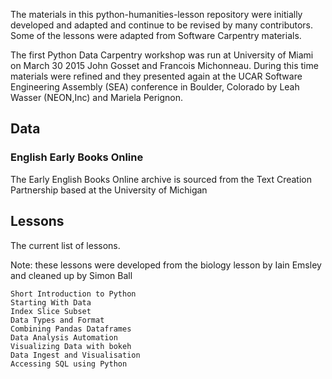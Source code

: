 The materials in this python-humanities-lesson repository were initially developed
and adapted and continue to be revised by many contributors. Some of the lessons
were adapted from Software Carpentry materials.

The first Python Data Carpentry workshop was run at University of Miami on March
30 2015 John Gosset and Francois Michonneau. During this time materials were
refined and they presented again at the UCAR Software Engineering Assembly (SEA)
conference in Boulder, Colorado by Leah Wasser (NEON,Inc) and Mariela Perignon.

## Data

### English Early Books Online

The Early English Books Online archive is sourced from the Text Creation Partnership
based at the University of Michigan

## Lessons

The current list of lessons.

Note: these lessons were developed from the biology lesson by Iain Emsley and 
cleaned up by Simon Ball

    Short Introduction to Python
    Starting With Data
    Index Slice Subset
    Data Types and Format
    Combining Pandas Dataframes
    Data Analysis Automation
    Visualizing Data with bokeh
    Data Ingest and Visualisation
    Accessing SQL using Python

